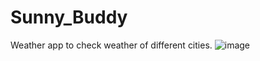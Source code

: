 # Sunny_Buddy
Weather app to check weather of different cities.
![image](https://user-images.githubusercontent.com/79964244/215400545-ad5f6222-1864-494b-b148-73e201974187.png)
